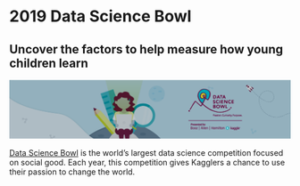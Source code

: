 # 2019 Data Science Bowl

## Uncover the factors to help measure how young children learn

![](header.png)

[Data Science Bowl](https://www.kaggle.com/c/data-science-bowl-2019) is the world’s largest data science competition focused on social good. Each year, this competition gives Kagglers a chance to use their passion to change the world.
